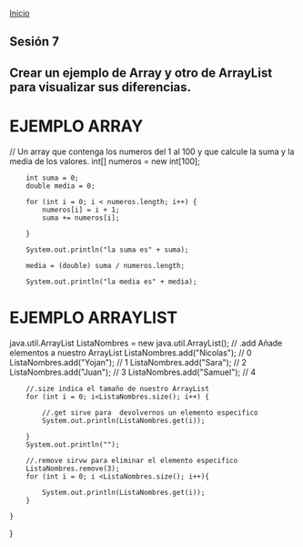 <!-- No borrar o modificar -->
[Inicio](./index.md)

## Sesión 7 


<!-- Su documentación aquí -->

 ## Crear un ejemplo de Array y otro de ArrayList para visualizar sus diferencias.

 # EJEMPLO ARRAY

  // Un array que contenga los numeros del 1 al 100 y que calcule la suma y la media de los valores.
        int[] numeros = new int[100];

        int suma = 0;
        double media = 0;

        for (int i = 0; i < numeros.length; i++) {
            numeros[i] = i + 1;
            suma += numeros[i];

        }

        System.out.println("la suma es" + suma);

        media = (double) suma / numeros.length;

        System.out.println("la media es" + media);

# EJEMPLO ARRAYLIST

java.util.ArrayList <String> ListaNombres = new java.util.ArrayList();
        // .add Añade elementos a nuestro ArrayList
        ListaNombres.add("Nicolas"); // 0
        ListaNombres.add("Yojan"); // 1
        ListaNombres.add("Sara"); // 2
        ListaNombres.add("Juan"); // 3
        ListaNombres.add("Samuel"); // 4
        
        //.size indica el tamaño de nuestro ArrayList
        for (int i = 0; i<ListaNombres.size(); i++) {
            
            //.get sirve para  devolvernos un elemento especifico
            System.out.println(ListaNombres.get(i));
            
        }
        System.out.println("");
        
        //.remove sirvw para eliminar el elemento especifico
        ListaNombres.remove(3);
        for (int i = 0; i <ListaNombres.size(); i++){
            
            System.out.println(ListaNombres.get(i));
        }
        
    }
    
}




